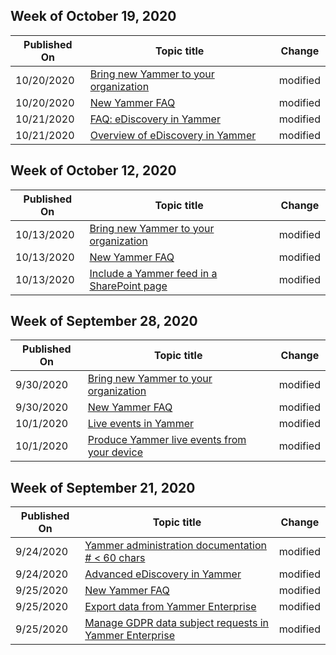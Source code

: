 <!-- This file is generated automatically each week. Changes made to this file will be overwritten.-->



## Week of October 19, 2020


| Published On |Topic title | Change |
|------|------------|--------|
| 10/20/2020 | [Bring new Yammer to your organization](/Yammer/get-started-with-yammer/administrative-settings-opt-in-newyammer) | modified |
| 10/20/2020 | [New Yammer FAQ](/Yammer/get-started-with-yammer/newyammer-faq) | modified |
| 10/21/2020 | [FAQ: eDiscovery in Yammer](/Yammer/manage-security-and-compliance/faq-ediscovery) | modified |
| 10/21/2020 | [Overview of eDiscovery in Yammer](/Yammer/manage-security-and-compliance/overview-of-ediscovery) | modified |


## Week of October 12, 2020


| Published On |Topic title | Change |
|------|------------|--------|
| 10/13/2020 | [Bring new Yammer to your organization](/Yammer/get-started-with-yammer/administrative-settings-opt-in-newyammer) | modified |
| 10/13/2020 | [New Yammer FAQ](/Yammer/get-started-with-yammer/newyammer-faq) | modified |
| 10/13/2020 | [Include a Yammer feed in a SharePoint page](/Yammer/integrate-yammer-with-other-apps/embed-a-feed-into-a-sharepoint-site) | modified |


## Week of September 28, 2020


| Published On |Topic title | Change |
|------|------------|--------|
| 9/30/2020 | [Bring new Yammer to your organization](/Yammer/get-started-with-yammer/administrative-settings-opt-in-newyammer) | modified |
| 9/30/2020 | [New Yammer FAQ](/Yammer/get-started-with-yammer/newyammer-faq) | modified |
| 10/1/2020 | [Live events in Yammer](/Yammer/manage-yammer-groups/yammer-live-events) | modified |
| 10/1/2020 | [Produce Yammer live events from your device](/Yammer/manage-yammer-groups/yammer-produce-live-events-from-your-device-coming-soon) | modified |


## Week of September 21, 2020


| Published On |Topic title | Change |
|------|------------|--------|
| 9/24/2020 | [Yammer administration documentation # < 60 chars](/Yammer/index) | modified |
| 9/24/2020 | [Advanced eDiscovery in Yammer](/Yammer/manage-security-and-compliance/advanced-ediscovery) | modified |
| 9/25/2020 | [New Yammer FAQ](/Yammer/get-started-with-yammer/newyammer-faq) | modified |
| 9/25/2020 | [Export data from Yammer Enterprise](/Yammer/manage-security-and-compliance/export-yammer-enterprise-data) | modified |
| 9/25/2020 | [Manage GDPR data subject requests in Yammer Enterprise](/Yammer/manage-security-and-compliance/gdpr-requests-in-yammer-enterprise) | modified |
